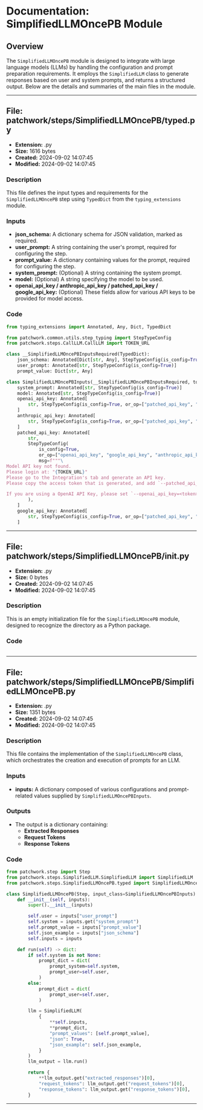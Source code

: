 # Documentation: SimplifiedLLMOncePB Module

## Overview
The `SimplifiedLLMOncePB` module is designed to integrate with large language models (LLMs) by handling the configuration and prompt preparation requirements. It employs the `SimplifiedLLM` class to generate responses based on user and system prompts, and returns a structured output. Below are the details and summaries of the main files in the module.

---

## File: patchwork/steps/SimplifiedLLMOncePB/typed.py

- **Extension:** .py
- **Size:** 1616 bytes
- **Created:** 2024-09-02 14:07:45
- **Modified:** 2024-09-02 14:07:45

### Description
This file defines the input types and requirements for the `SimplifiedLLMOncePB` step using `TypedDict` from the `typing_extensions` module.

### Inputs
- **json_schema:** A dictionary schema for JSON validation, marked as required.
- **user_prompt:** A string containing the user's prompt, required for configuring the step.
- **prompt_value:** A dictionary containing values for the prompt, required for configuring the step.
- **system_prompt:** (Optional) A string containing the system prompt.
- **model:** (Optional) A string specifying the model to be used.
- **openai_api_key / anthropic_api_key / patched_api_key / google_api_key:** (Optional) These fields allow for various API keys to be provided for model access.

### Code
```python
from typing_extensions import Annotated, Any, Dict, TypedDict

from patchwork.common.utils.step_typing import StepTypeConfig
from patchwork.steps.CallLLM.CallLLM import TOKEN_URL

class __SimplifiedLLMOncePBInputsRequired(TypedDict):
    json_schema: Annotated[Dict[str, Any], StepTypeConfig(is_config=True)]
    user_prompt: Annotated[str, StepTypeConfig(is_config=True)]
    prompt_value: Dict[str, Any]

class SimplifiedLLMOncePBInputs(__SimplifiedLLMOncePBInputsRequired, total=False):
    system_prompt: Annotated[str, StepTypeConfig(is_config=True)]
    model: Annotated[str, StepTypeConfig(is_config=True)]
    openai_api_key: Annotated[
        str, StepTypeConfig(is_config=True, or_op=["patched_api_key", "google_api_key", "anthropic_api_key"])
    ]
    anthropic_api_key: Annotated[
        str, StepTypeConfig(is_config=True, or_op=["patched_api_key", "google_api_key", "openai_api_key"])
    ]
    patched_api_key: Annotated[
        str,
        StepTypeConfig(
            is_config=True,
            or_op=["openai_api_key", "google_api_key", "anthropic_api_key"],
            msg=f"""\
Model API key not found.
Please login at: "{TOKEN_URL}"
Please go to the Integration's tab and generate an API key.
Please copy the access token that is generated, and add `--patched_api_key=<token>` to the command line.

If you are using a OpenAI API Key, please set `--openai_api_key=<token>`.""",
        ),
    ]
    google_api_key: Annotated[
        str, StepTypeConfig(is_config=True, or_op=["patched_api_key", "openai_api_key", "anthropic_api_key"])
    ]
```

---

## File: patchwork/steps/SimplifiedLLMOncePB/__init__.py

- **Extension:** .py
- **Size:** 0 bytes
- **Created:** 2024-09-02 14:07:45
- **Modified:** 2024-09-02 14:07:45

### Description
This is an empty initialization file for the `SimplifiedLLMOncePB` module, designed to recognize the directory as a Python package.

### Code
```python

```

---

## File: patchwork/steps/SimplifiedLLMOncePB/SimplifiedLLMOncePB.py

- **Extension:** .py
- **Size:** 1351 bytes
- **Created:** 2024-09-02 14:07:45
- **Modified:** 2024-09-02 14:07:45

### Description
This file contains the implementation of the `SimplifiedLLMOncePB` class, which orchestrates the creation and execution of prompts for an LLM.

### Inputs
- **inputs:** A dictionary composed of various configurations and prompt-related values supplied by `SimplifiedLLMOncePBInputs`.

### Outputs
- The output is a dictionary containing:
  - **Extracted Responses**
  - **Request Tokens**
  - **Response Tokens**

### Code
```python
from patchwork.step import Step
from patchwork.steps.SimplifiedLLM.SimplifiedLLM import SimplifiedLLM
from patchwork.steps.SimplifiedLLMOncePB.typed import SimplifiedLLMOncePBInputs

class SimplifiedLLMOncePB(Step, input_class=SimplifiedLLMOncePBInputs):
    def __init__(self, inputs):
        super().__init__(inputs)

        self.user = inputs["user_prompt"]
        self.system = inputs.get("system_prompt")
        self.prompt_value = inputs["prompt_value"]
        self.json_example = inputs["json_schema"]
        self.inputs = inputs

    def run(self) -> dict:
        if self.system is not None:
            prompt_dict = dict(
                prompt_system=self.system,
                prompt_user=self.user,
            )
        else:
            prompt_dict = dict(
                prompt_user=self.user,
            )

        llm = SimplifiedLLM(
            {
                **self.inputs,
                **prompt_dict,
                "prompt_values": [self.prompt_value],
                "json": True,
                "json_example": self.json_example,
            }
        )
        llm_output = llm.run()

        return {
            **llm_output.get("extracted_responses")[0],
            "request_tokens": llm_output.get("request_tokens")[0],
            "response_tokens": llm_output.get("response_tokens")[0],
        }
```

---